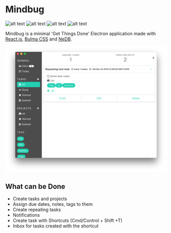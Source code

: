 # Mindbug
![alt text](https://img.shields.io/badge/Version-0.1.3a-yellow.svg "Program version")
![alt text](https://img.shields.io/badge/Electron-1.4.7-green.svg "Electron version")
![alt text](https://img.shields.io/badge/React-15.4.1-green.svg "Electron version")
![alt text](https://img.shields.io/badge/License-MIT-lightgrey.svg "Electron version")


Mindbug is a minimal 'Get Things Done' Electron application made with [React.js](https://facebook.github.io/react/), [Bulma CSS](http://bulma.io) and [NeDB](https://github.com/louischatriot/nedb).


![alt text](https://raw.githubusercontent.com/alexanderwe/Mindbug/master/README/current-state.png "Current application window")


## What can be Done
* Create tasks and projects
* Assign due dates, notes, tags to them
* Create repeating tasks
* Notifications
* Create task with Shortcuts (Cmd/Control + Shift +T)
* Inbox for tasks created with the shortcut
